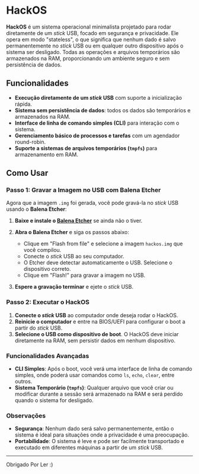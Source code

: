 # HackOS

**HackOS** é um sistema operacional minimalista projetado para rodar diretamente de um *stick* USB, focado em segurança e privacidade. Ele opera em modo "stateless", o que significa que nenhum dado é salvo permanentemente no *stick* USB ou em qualquer outro dispositivo após o sistema ser desligado. Todas as operações e arquivos temporários são armazenados na RAM, proporcionando um ambiente seguro e sem persistência de dados.

## Funcionalidades

- **Execução diretamente de um *stick* USB** com suporte a inicialização rápida.
- **Sistema sem persistência de dados**: todos os dados são temporários e armazenados na RAM.
- **Interface de linha de comando simples (CLI)** para interação com o sistema.
- **Gerenciamento básico de processos e tarefas** com um agendador round-robin.
- **Suporte a sistemas de arquivos temporários (`tmpfs`)** para armazenamento em RAM.

## Como Usar

### Passo 1: Gravar a Imagem no USB com Balena Etcher

Agora que a imagem `.img` foi gerada, você pode gravá-la no *stick* USB usando o **Balena Etcher**:

1. **Baixe e instale o [Balena Etcher](https://www.balena.io/etcher/)** se ainda não o tiver.
   
2. **Abra o Balena Etcher** e siga os passos abaixo:

   - Clique em "Flash from file" e selecione a imagem `hackos.img` que você compilou.
   - Conecte o *stick* USB ao seu computador.
   - O Etcher deve detectar automaticamente o USB. Selecione o dispositivo correto.
   - Clique em "Flash!" para gravar a imagem no USB.

3. **Espere a gravação terminar** e ejete o *stick* USB.

### Passo 2: Executar o HackOS

1. **Conecte o *stick* USB** ao computador onde deseja rodar o HackOS.
2. **Reinicie o computador** e entre na BIOS/UEFI para configurar o boot a partir do *stick* USB.
3. **Selecione o USB como dispositivo de boot**. O HackOS deve iniciar diretamente na RAM, sem persistir dados em nenhum dispositivo.

### Funcionalidades Avançadas

- **CLI Simples**: Após o boot, você verá uma interface de linha de comando simples, onde poderá usar comandos como `ls`, `echo`, `clear`, entre outros.
- **Sistema Temporário (`tmpfs`)**: Qualquer arquivo que você criar ou modificar durante a sessão será armazenado na RAM e será perdido quando o sistema for desligado.

### Observações

- **Segurança**: Nenhum dado será salvo permanentemente, então o sistema é ideal para situações onde a privacidade é uma preocupação.
- **Portabilidade**: O sistema é leve e pode ser facilmente transportado e executado em diferentes máquinas a partir de um *stick* USB.

---

Obrigado Por Ler :)
